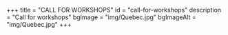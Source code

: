 +++
title = "CALL FOR WORKSHOPS"
id = "call-for-workshops"
description = "Call for workshops"
bgImage = "img/Quebec.jpg"
bgImageAlt = "img/Quebec.jpg"
+++
